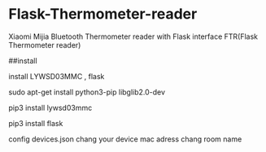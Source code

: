 # Flask-Thermometer-reader
Xiaomi Mijia Bluetooth Thermometer reader with Flask interface FTR(Flask Thermometer reader)

##install


install LYWSD03MMC , flask 

sudo apt-get install python3-pip libglib2.0-dev

pip3 install lywsd03mmc

pip3 install flask

config devices.json 
  chang your device mac adress 
  chang room name
  
  
  



